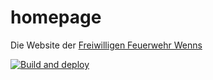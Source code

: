 # homepage

Die Website der [Freiwilligen Feuerwehr Wenns](https://ffwenns.at)

[![Build and deploy](https://github.com/ffwenns/homepage/actions/workflows/hugo.yml/badge.svg)](https://github.com/ffwenns/homepage/actions/workflows/hugo.yml)
